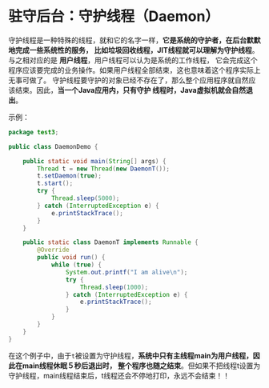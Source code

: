 驻守后台：守护线程（Daemon）
====================================================
守护线程是一种特殊的线程，就和它的名字一样，**它是系统的守护者，在后台默默地完成一些系统性的服务，
比如垃圾回收线程，JIT线程就可以理解为守护线程**。与之相对应的是 **用户线程**，用户线程可以认为是系统的工作线程，
它会完成这个程序应该要完成的业务操作。如果用户线程全部结束，这也意味着这个程序实际上无事可做了。
守护线程要守护的对象已经不存在了，那么整个应用程序就自然应该结束。因此，**当一个Java应用内，只有守护
线程时，Java虚拟机就会自然退出**。

示例：
```java
package test3;

public class DaemonDemo {

    public static void main(String[] args) {
        Thread t = new Thread(new DaemonT());
        t.setDaemon(true);
        t.start();
        try {
            Thread.sleep(5000);
        } catch (InterruptedException e) {
            e.printStackTrace();
        }
    }

    public static class DaemonT implements Runnable {
        @Override
        public void run() {
            while (true) {
                System.out.printf("I am alive\n");
                try {
                    Thread.sleep(1000);
                } catch (InterruptedException e) {
                    e.printStackTrace();
                }
            }
        }
    }
}
```
在这个例子中，由于`t`被设置为守护线程，**系统中只有主线程main为用户线程，因此在main线程休眠５秒后退出时，
整个程序也随之结束**。但如果不把线程t设置为守护线程，main线程结束后，t线程还会不停地打印，永远不会结束！！
